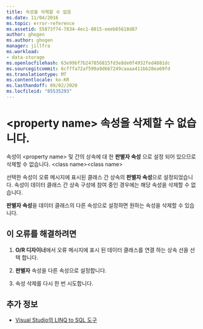```yaml
---
title: 속성을 삭제할 수 없음
ms.date: 11/04/2016
ms.topic: error-reference
ms.assetid: 55873f74-7834-4ec1-8815-eeeb65618d87
author: ghogen
ms.author: ghogen
manager: jillfra
ms.workload:
- data-storage
ms.openlocfilehash: 63e99bf7b247856815fd3e8de0f4932fed4881dc
ms.sourcegitcommit: 6cfffa72af599a9d667249caaaa411bb28ea69fd
ms.translationtype: MT
ms.contentlocale: ko-KR
ms.lasthandoff: 09/02/2020
ms.locfileid: "85535293"
---
```

# <a name="the-property-property-name-cannot-be-deleted"></a>\<property name> 속성을 삭제할 수 없습니다.

속성이 \<property name> 및 간의 상속에 대 한 **판별자 속성** 으로 설정 되어 있으므로 삭제할 수 없습니다. \<class name>\<class name>

선택한 속성이 오류 메시지에 표시된 클래스 간 상속의 **판별자 속성**으로 설정되었습니다. 속성이 데이터 클래스 간 상속 구성에 참여 중인 경우에는 해당 속성을 삭제할 수 없습니다.

**판별자 속성**을 데이터 클래스의 다른 속성으로 설정하면 원하는 속성을 삭제할 수 있습니다.

## <a name="to-correct-this-error"></a>이 오류를 해결하려면

1. **O/R 디자이너**에서 오류 메시지에 표시 된 데이터 클래스를 연결 하는 상속 선을 선택 합니다.

2. **판별자** 속성을 다른 속성으로 설정합니다.

3. 속성 삭제를 다시 한 번 시도합니다.

## <a name="see-also"></a>추가 정보

- [Visual Studio의 LINQ to SQL 도구](../data-tools/linq-to-sql-tools-in-visual-studio2.md)